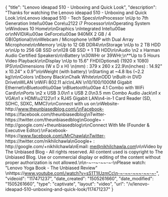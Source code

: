 {
    "title": "Lenovo ideapad 510 - Unboxing and Quick Look",
    "description": "Thanks for watching the Lenovo ideapad 510 - Unboxing and Quick Look.\n\nLenovo ideapad 510 - Tech Specs\n\nProcessor \nUp to 7th Generation Intel\u00ae Core\u2122 i7 Processor\n\nOperating System \nWindows 10 Home\n\nGraphics \nIntegrated Intel\u00ae or\nNVIDIA\u00ae GeForce\u00ae 940MX 2 GB \/ 4 GB(Optional)\n\nWebcam \/ Microphone \n1MP with Dual Array Microphone\n\nMemory \nUp to 12 GB DDR4\n\nStorage \nUp to 2 TB HDD or\nUp to 256 GB SSD or\n128 GB SSD + 1 TB HDD\n\nAudio \n2 x Harman Audio Certified Speakers\n\nBattery \n30WHr or 39WHr;\n**Up to 5 Hours Video Playback\n\nDisplay \nUp to 15.6\" FHD(Optional) (1920 x 1080) IPS\n\nDimensions (W x D x H) \n(mm) : 379 x 260 x 22.9\n(inches) : 14.92\" x 10.24\" x 0.9\"\n\nWeight (with battery) \nStarting at ~4.8 lbs (~2.2 kg)\n\nColors \nEbony Black\nChalk White\n\nODD \nBuilt-in DVD Drive\nWLAN \nWiFi 802.11 a\/c\nLAN \n10\/100\/1000M Gigabit Ethernet\nBluetooth\u00ae \nBluetooth\u00ae 4.1 Combo with WiFi Card\n\nPorts \n2 x USB 3.0\n1 x USB 2.0\n3.5 mm Combo Audio Jack\n1 x VGA\n1 x HDMI\u2122\n1 x RJ45 Gigabit LAN\n4-in-1 Card Reader (SD, SDHC, SDXC, MMC)\n\nConnect with us on:\nWebsite- http:\/\/www.theunbiasedblog.com\/\nFacebook- https:\/\/facebook.com\/theunbiasedblog\nTwitter- https:\/\/twitter.com\/theunbiasedblog\nGoogle+ - http:\/\/google.com\/+theunbiasedblog\n\nConnect With Me (Founder & Executive Editor):\nFacebook- https:\/\/www.facebook.com\/MrChawla\nTwitter- https:\/\/twitter.com\/nikhilchawla\nGoogle+ : http:\/\/google.com\/+nikhilchawla\nEmail: me@nikhilchawla.com\n\nVideo by The Unbiased Blog - All rights reserved. All content used is copyright to The Unbiased Blog. Use or commercial display or editing of the content without proper authorization is not allowed.\n\n-~-~~-~~~-~~-~-\nPlease watch: \"Lenovo Yoga Book - The Unbiased Review\" \nhttps:\/\/www.youtube.com\/watch?v=sS1T1lUzmCc\n-~-~~-~~~-~~-~-",
    "videoid": "117471237",
    "date_created": "1505261660",
    "date_modified": "1505261660",
    "type": "captivate",
    "layout": "video",
    "url": "\/v\/lenovo-ideapad-510-unboxing-and-quick-look\/117471237"
}